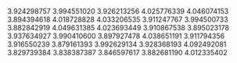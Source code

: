 3.924298757
3.994551020
3.926213256
4.025776339
4.046074153
3.894394618
4.018728828
4.033206535
3.911247767
3.994500733
3.882842919
4.049631385
4.023693449
3.910867538
3.895023178
3.937634927
3.990410600
3.897927478
4.038651191
3.911794356
3.916550239
3.879161393
3.992629134
3.928368193
4.092492081
3.829739384
3.838387387
3.846597617
3.882681190
4.012335402
